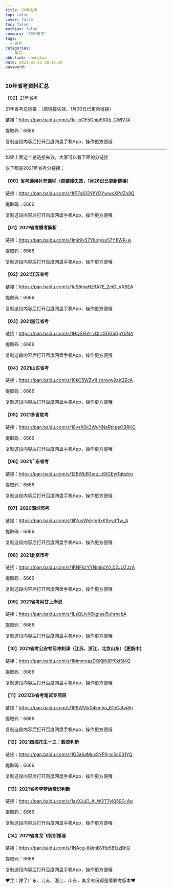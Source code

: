 ```yaml
---
title: 20年省考
top: false
cover: false
toc: false
mathjax: false
summary: '20年省考'
tags:
  - 省考
categories:
  - 学习
abbrlink: shengkao
date: 2021-01-15 20:12:28
password:
---
```




### 20年省考资料汇总



【02】21年省考

21年省考总链接：（原链接失效，1月30日已更新链接）

链接：https://pan.baidu.com/s/1u-ibOF5Gpip9RXb-CWlV7A

 提取码：6666 

复制这段内容后打开百度网盘手机App，操作更方便哦

--------------------------------------------------------------


如果上面这个总链接失效，大家可以看下面的分链接

以下都是2021年省考分链接：



#### 【00】省考通用补充课程（原链接失效，1月26日已更新链接）


链接：https://pan.baidu.com/s/1fP7x613YhYDYwwxXPdZo8Q

 提取码：6666 

复制这段内容后打开百度网盘手机App，操作更方便哦

#### 【01】2021省考模考解析

链接：https://pan.baidu.com/s/1mk9vS7YluqVss57Y1lWR-w

 提取码：6666 

复制这段内容后打开百度网盘手机App，操作更方便哦

#### 【02】2021江苏省考


链接：https://pan.baidu.com/s/1uS8maHz6A7E_2eiGLVX5EA

 提取码：6666 

复制这段内容后打开百度网盘手机App，操作更方便哦

#### 【03】2021浙江省考


链接：https://pan.baidu.com/s/1HQSFbY-vQIizSDG5GpY0NA

 提取码：6666 

复制这段内容后打开百度网盘手机App，操作更方便哦

#### 【04】2021山东省考


链接：https://pan.baidu.com/s/10kO5WZv1l_ronww9aK2ZcA

 提取码：6666 

复制这段内容后打开百度网盘手机App，操作更方便哦

#### 【05】2021多省联考


链接：https://pan.baidu.com/s/18vsX0k3WyNNaRt4psOBRKQ

 提取码：6666 

复制这段内容后打开百度网盘手机App，操作更方便哦

#### 【06】2021广东省考


链接：https://pan.baidu.com/s/1ZBWbB3erz_nStGEwTqbzbg

 提取码：6666 

复制这段内容后打开百度网盘手机App，操作更方便哦

#### 【07】2020深圳市考


链接：https://pan.baidu.com/s/1ilVuqWsHIg6xKSyydffw_A

 提取码：6666 

复制这段内容后打开百度网盘手机App，操作更方便哦

#### 【08】2021北京市考


链接：https://pan.baidu.com/s/1RNFkzYYNmbcY0_02JUZJzA

 提取码：6666 

复制这段内容后打开百度网盘手机App，操作更方便哦

#### 【09】2021省考阿甘上岸说


链接：https://pan.baidu.com/s/1LzQLlvX6kgIeaI5uhrncbA

 提取码：6666 

复制这段内容后打开百度网盘手机App，操作更方便哦

#### 【10】2021省考公安考前冲刺课（江苏、浙江，北京山东）【更新中】


链接：https://pan.baidu.com/s/1MmmoazDOKjlNIDf0kiSl4Q

 提取码：6666 

复制这段内容后打开百度网盘手机App，操作更方便哦

#### 【11】2021ZG省考笔试专项班


链接：https://pan.baidu.com/s/1P9WVik04kmho_61eCafw8g

 提取码：6666 

复制这段内容后打开百度网盘手机App，操作更方便哦

#### 【12】2021四海花生十三：数资判断


链接：https://pan.baidu.com/s/1Q5a6aMuxSYP9-olSc031YQ

 提取码：6666 

复制这段内容后打开百度网盘手机App，操作更方便哦

#### 【13】2021省考李梦娇常识判断


链接：https://pan.baidu.com/s/1azXJuD_ALW2TTyKj59G-Ag

 提取码：6666 

复制这段内容后打开百度网盘手机App，操作更方便哦

#### 【14】2021省考龙飞判断推理


链接：https://pan.baidu.com/s/1NAcg-8kimBVffp5BfzzBhQ

 提取码：6666 

复制这段内容后打开百度网盘手机App，操作更方便哦




❤注：除了广东、江苏、浙江、山东，其余省份都是看联考版本❤

